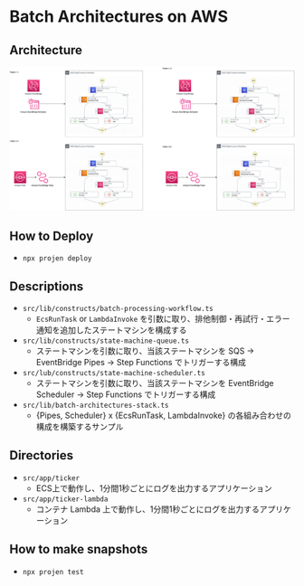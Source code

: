 # Batch Architectures on AWS

## Architecture

![Architecture](./doc/batch-processing-20240709.png)

## How to Deploy

- `npx projen deploy`

## Descriptions

- `src/lib/constructs/batch-processing-workflow.ts`
  - `EcsRunTask` or `LambdaInvoke` を引数に取り、排他制御・再試行・エラー通知を追加したステートマシンを構成する
- `src/lib/constructs/state-machine-queue.ts`
  -  ステートマシンを引数に取り、当該ステートマシンを SQS -> EventBridge Pipes -> Step Functions でトリガーする構成
- `src/lub/constructs/state-machine-scheduler.ts`
  - ステートマシンを引数に取り、当該ステートマシンを EventBridge Scheduler -> Step Functions でトリガーする構成
- `src/lib/batch-architectures-stack.ts`
  - {Pipes, Scheduler} x {EcsRunTask, LambdaInvoke} の各組み合わせの構成を構築するサンプル

## Directories

- `src/app/ticker`
  - ECS上で動作し、1分間1秒ごとにログを出力するアプリケーション
- `src/app/ticker-lambda`
  - コンテナ Lambda 上で動作し、1分間1秒ごとにログを出力するアプリケーション

## How to make snapshots

- `npx projen test`

